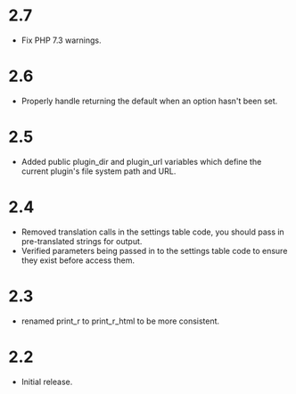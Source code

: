 # 2.7 #
* Fix PHP 7.3 warnings.

# 2.6 #
* Properly handle returning the default when an option hasn't been set.

# 2.5 #
* Added public plugin_dir and plugin_url variables which define the current plugin's file system path and URL.

# 2.4 #

* Removed translation calls in the settings table code, you should pass in pre-translated strings for output.
* Verified parameters being passed in to the settings table code to ensure they exist before access them.

# 2.3 #

* renamed print_r to print_r_html to be more consistent.

# 2.2 #

* Initial release.
